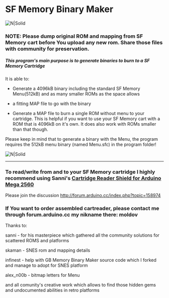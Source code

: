 # SF Memory Binary Maker

![N|Solid](https://preview.ibb.co/nwTqh9/SF_Memory_Cassette_and_GB_Memory_Cartridge.jpg)

### NOTE: Please dump original ROM and mapping from SF Memory cart before You upload any new rom. Share those files with community for preservation.

##### This program's main purpose is to generate binaries to burn to a SF Memory Cartridge 

 It is able to:
 - Generate a 4096kB binary including the standard SF Memory Menu(512kB) and as many smaller ROMs as the space allows
+ a fitting MAP file to go with the binary
 - Generate a MAP file to burn a single ROM without menu to your cartridge. This is helpful if you want to use your SF Memory cart with a ROM that is 4096kB on it's own. It does also work with ROMs smaller than that though.
  
Please keep in mind that to generate a binary with the Menu, the program requires the 512kB menu binary (named Menu.sfc) in the program folder!

![N|Solid](https://preview.ibb.co/k62xvU/MAR_CONTR.png )
___
### To read/write from and to your SF Memory cartridge I highly recommend using Sanni's [Cartridge Reader Shield for Arduino Mega 2560](https://github.com/sanni/cartreader)
Please join the discussion http://forum.arduino.cc/index.php?topic=158974

### If You want to order assembled cartreader, please contact me through forum.arduino.cc my nikname there: moldov

Thanks to:

sanni - for his masterpiece which gathered all the community solutions for scattered ROMS and platforms

skaman - SNES rom and mapping details 

infinest - help with GB Memory Binary Maker source code which I forked and manage to adopt for SNES platform

alex_n00b - bitmap letters for Menu

and all comunity's creative work which allows to find those hidden gems and undocumented abilities in retro platforms